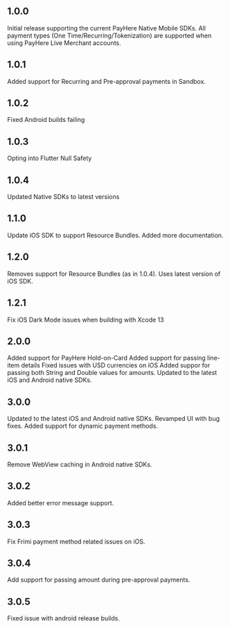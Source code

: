 ## 1.0.0

Initial release supporting the current PayHere Native Mobile SDKs. All payment types (One Time/Recurring/Tokenization) are supported when using PayHere Live Merchant accounts.

## 1.0.1

Added support for Recurring and Pre-approval payments in Sandbox.

## 1.0.2

Fixed Android builds failing

## 1.0.3

Opting into Flutter Null Safety

## 1.0.4

Updated Native SDKs to latest versions

## 1.1.0

Update iOS SDK to support Resource Bundles. Added more documentation.

## 1.2.0

Removes support for Resource Bundles (as in 1.0.4). Uses latest version of iOS SDK.

## 1.2.1

Fix iOS Dark Mode issues when building with Xcode 13

## 2.0.0

Added support for PayHere Hold-on-Card
Added support for passing line-item details
Fixed issues with USD currencies on iOS
Added suppor for passing both String and Double values for amounts.
Updated to the latest iOS and Android native SDKs.

## 3.0.0

Updated to the latest iOS and Android native SDKs.
Revamped UI with bug fixes.
Added support for dynamic payment methods.

## 3.0.1

Remove WebView caching in Android native SDKs.

## 3.0.2

Added better error message support.

## 3.0.3

Fix Frimi payment method related issues on iOS.

## 3.0.4

Add support for passing amount during pre-approval payments.

## 3.0.5

Fixed issue with android release builds.